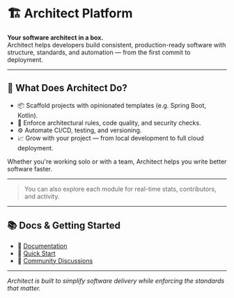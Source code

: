 # 🏗️ Architect Platform

**Your software architect in a box.**  
Architect helps developers build consistent, production-ready software with structure, standards, and automation — from the first commit to deployment.

---

## 🚀 What Does Architect Do?

- 📦 Scaffold projects with opinionated templates (e.g. Spring Boot, Kotlin).
- 🔐 Enforce architectural rules, code quality, and security checks.
- ⚙️ Automate CI/CD, testing, and versioning.
- 📈 Grow with your project — from local development to full cloud deployment.

Whether you're working solo or with a team, Architect helps you write better software faster.

---

> You can also explore each module for real-time stats, contributors, and activity.

---

## 📚 Docs & Getting Started

- 📖 [Documentation](https://your-docs-url.com)
- 🧪 [Quick Start](https://your-docs-url.com/start)
- 💬 [Community Discussions](https://github.com/orgs/YOUR_ORG_NAME/discussions)

---

_Architect is built to simplify software delivery while enforcing the standards that matter._

